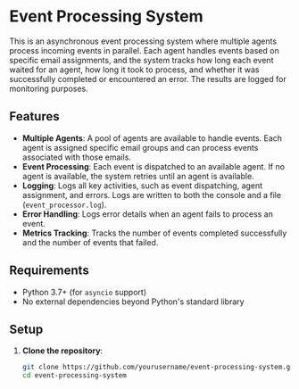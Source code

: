 # Event Processing System

This is an asynchronous event processing system where multiple agents process incoming events in parallel. Each agent handles events based on specific email assignments, and the system tracks how long each event waited for an agent, how long it took to process, and whether it was successfully completed or encountered an error. The results are logged for monitoring purposes.

## Features

- **Multiple Agents**: A pool of agents are available to handle events. Each agent is assigned specific email groups and can process events associated with those emails.
- **Event Processing**: Each event is dispatched to an available agent. If no agent is available, the system retries until an agent is available.
- **Logging**: Logs all key activities, such as event dispatching, agent assignment, and errors. Logs are written to both the console and a file (`event_processor.log`).
- **Error Handling**: Logs error details when an agent fails to process an event.
- **Metrics Tracking**: Tracks the number of events completed successfully and the number of events that failed.

## Requirements

- Python 3.7+ (for `asyncio` support)
- No external dependencies beyond Python's standard library

## Setup

1. **Clone the repository**:
   ```bash
   git clone https://github.com/yourusername/event-processing-system.git
   cd event-processing-system
